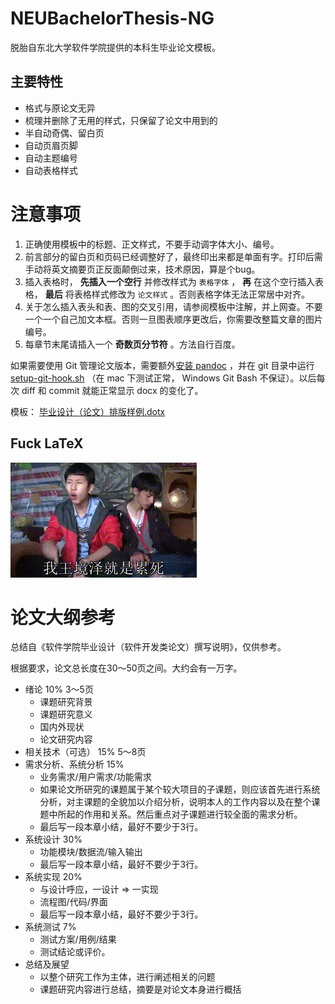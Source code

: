 # NEUBachelorThesis-NG

脱胎自东北大学软件学院提供的本科生毕业论文模板。

## 主要特性

- 格式与原论文无异
- 梳理并删除了无用的样式，只保留了论文中用到的
- 半自动奇偶、留白页
- 自动页眉页脚
- 自动主题编号
- 自动表格样式

# 注意事项

1. 正确使用模板中的标题、正文样式，不要手动调字体大小、编号。
2. 前言部分的留白页和页码已经调整好了，最终印出来都是单面有字。打印后需手动将英文摘要页正反面颠倒过来，技术原因，算是个bug。
3. 插入表格时， **先插入一个空行** 并修改样式为 `表格字体` ， **再** 在这个空行插入表格， **最后** 将表格样式修改为 `论文样式` 。否则表格字体无法正常居中对齐。
4. 关于怎么插入表头和表、图的交叉引用，请参阅模板中注解，并上网查。不要一个一个自己加文本框。否则一旦图表顺序更改后，你需要改整篇文章的图片编号。
5. 每章节末尾请插入一个 **奇数页分节符** 。方法自行百度。

如果需要使用 Git 管理论文版本，需要额外[安装 pandoc](https://pandoc.org/installing.html)  ，并在 git 目录中运行 [setup-git-hook.sh](/setup-git-hook.sh) （在 mac 下测试正常， Windows Git Bash 不保证）。以后每次 diff 和 commit 就能正常显示 docx 的变化了。


模板： [毕业设计（论文）排版样例.dotx](毕业设计（论文）排版样例.dotx)

## Fuck LaTeX

![LaTeX](LaTeX.gif)



# 论文大纲参考

总结自《软件学院毕业设计（软件开发类论文）撰写说明》，仅供参考。

根据要求，论文总长度在30～50页之间。大约会有一万字。

- 绪论 10% 3～5页
  - 课题研究背景
  - 课题研究意义
  - 国内外现状
  - 论文研究内容
- 相关技术（可选） 15% 5～8页
- 需求分析、系统分析 15%
  - 业务需求/用户需求/功能需求
  - 如果论文所研究的课题属于某个较大项目的子课题，则应该首先进行系统分析，对主课题的全貌加以介绍分析，说明本人的工作内容以及在整个课题中所起的作用和关系。然后重点对子课题进行较全面的需求分析。 
  - 最后写一段本章小结，最好不要少于3行。
- 系统设计 30%
  - 功能模块/数据流/输入输出
  - 最后写一段本章小结，最好不要少于3行。
- 系统实现 20%
  - 与设计呼应，一设计 => 一实现
  - 流程图/代码/界面
  - 最后写一段本章小结，最好不要少于3行。
- 系统测试 7%
  - 测试方案/用例/结果
  - 测试结论或评价。
- 总结及展望
  - 以整个研究工作为主体，进行阐述相关的问题
  - 课题研究内容进行总结，摘要是对论文本身进行概括 